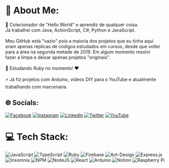 # 💫 About Me:
🔭 Colecionador de "Hello World" e aprendiz de qualquer coisa.<br>Já trabalhei com Java, ActionScript, C#, Python e JavaScript.<br><br>Meu GitHub está "vazio" pois a maioria dos projetos que eu tinha aqui<br>eram apenas réplicas de códigos estudados em cursos, desde que voltei<br>para a área na segunda metade de 2019. Em algum momento resolvi<br>fazer a limpa e deixar apenas projetos "originais". <br><br>🌱 Estudando Ruby no momento! ❤️<br><br>⚡ Já fiz projetos com Arduino, vídeos DIY para o YouTube e atualmente<br>trabalhando com marcenaria.


## 🌐 Socials:
[![Facebook](https://img.shields.io/badge/Facebook-%231877F2.svg?logo=Facebook&logoColor=white)](https://facebook.com/a.s.marcondes) [![Instagram](https://img.shields.io/badge/Instagram-%23E4405F.svg?logo=Instagram&logoColor=white)](https://instagram.com/gattokarino) [![LinkedIn](https://img.shields.io/badge/LinkedIn-%230077B5.svg?logo=linkedin&logoColor=white)](https://linkedin.com/in/asmarcondes) [![Twitter](https://img.shields.io/badge/Twitter-%231DA1F2.svg?logo=Twitter&logoColor=white)](https://twitter.com/asmarcondes) [![YouTube](https://img.shields.io/badge/YouTube-%23FF0000.svg?logo=YouTube&logoColor=white)](https://youtube.com/c/UCWb1noXwlGiKr5NdaM9QZTA) 

# 💻 Tech Stack:
![JavaScript](https://img.shields.io/badge/javascript-%23323330.svg?style=for-the-badge&logo=javascript&logoColor=%23F7DF1E) ![TypeScript](https://img.shields.io/badge/typescript-%23007ACC.svg?style=for-the-badge&logo=typescript&logoColor=white) ![Ruby](https://img.shields.io/badge/ruby-%23CC342D.svg?style=for-the-badge&logo=ruby&logoColor=white) ![Firebase](https://img.shields.io/badge/firebase-%23039BE5.svg?style=for-the-badge&logo=firebase) ![Ant-Design](https://img.shields.io/badge/-AntDesign-%230170FE?style=for-the-badge&logo=ant-design&logoColor=white) ![Express.js](https://img.shields.io/badge/express.js-%23404d59.svg?style=for-the-badge&logo=express&logoColor=%2361DAFB) ![Insomnia](https://img.shields.io/badge/Insomnia-black?style=for-the-badge&logo=insomnia&logoColor=5849BE) ![NPM](https://img.shields.io/badge/NPM-%23000000.svg?style=for-the-badge&logo=npm&logoColor=white) ![NodeJS](https://img.shields.io/badge/node.js-6DA55F?style=for-the-badge&logo=node.js&logoColor=white) ![React](https://img.shields.io/badge/react-%2320232a.svg?style=for-the-badge&logo=react&logoColor=%2361DAFB) ![Arduino](https://img.shields.io/badge/-Arduino-00979D?style=for-the-badge&logo=Arduino&logoColor=white) ![Notion](https://img.shields.io/badge/Notion-%23000000.svg?style=for-the-badge&logo=notion&logoColor=white) ![Raspberry Pi](https://img.shields.io/badge/-RaspberryPi-C51A4A?style=for-the-badge&logo=Raspberry-Pi)
<!--
# 📊 GitHub Stats:
![](https://github-readme-stats.vercel.app/api?username=asmarcondes&theme=dark&hide_border=false&include_all_commits=false&count_private=false)<br/>
![](https://github-readme-streak-stats.herokuapp.com/?user=asmarcondes&theme=dark&hide_border=false)<br/>
![](https://github-readme-stats.vercel.app/api/top-langs/?username=asmarcondes&theme=dark&hide_border=false&include_all_commits=false&count_private=false&layout=compact)
-->

<!--
**asmarcondes/asmarcondes** is a ✨ _special_ ✨ repository because its `README.md` (this file) appears on your GitHub profile.

Here are some ideas to get you started:

- 🔭 I’m currently working on ...
- 🌱 I’m currently learning ...
- 👯 I’m looking to collaborate on ...
- 🤔 I’m looking for help with ...
- 💬 Ask me about ...
- 📫 How to reach me: ...
- 😄 Pronouns: ...
- ⚡ Fun fact: ...
-->
